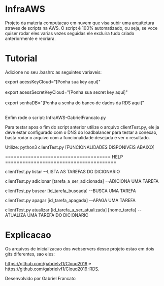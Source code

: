 # InfraAWS
Projeto da materia computacao em nuvem que visa subir uma arquitetura atraves de scripts na AWS. O script é 100% automatizado, ou seja, se voce quiser rodar eles varias vezes seguidas ele excluira tudo criado anteriormente e recriara.

# Tutorial

Adicione no seu .bashrc as seguintes variaveis:

export acessKeyCloud="[Ponha sua key aqui]" <br/><br/>
export acessSecretKeyCloud="[Ponha sua secret key aqui]" <br/><br/>
export senhaDB="[Ponha a senha do banco de dados da RDS aqui]" <br/><br/>

Enfim rode o script: InfraAWS-GabrielFrancato.py

Para testar apos o fim do script anterior utilize o arquivo clientTest.py, ele ja deve estar configurado com o DNS do loadbalancer para testar a conexao, basta rodar o arquivo com a funcionalidade desejada e ver o resultado.

Utilize: python3 clientTest.py [FUNCIONALIDADES DISPONIVEIS ABAIXO]

===================================== HELP =======================================

clientTest.py listar --LISTA AS TAREFAS DO DICIONARIO

clientTest.py adicionar [tarefa_a_ser_adicionada] --ADICIONA UMA TAREFA

clientTest.py buscar [id_tarefa_buscada] --BUSCA UMA TAREFA

clientTest.py apagar [id_tarefa_apagada] --APAGA UMA TAREFA

clientTest.py atualizar [id_tarefa_a_ser_atualizada] [nome_tarefa] --ATUALIZA UMA TAREFA DO DICIONARIO

# Explicacao

Os arquivos de inicializacao dos webservers desse projeto estao em dois gits diferentes, sao eles:

https://github.com/gabrielvf1/Cloud2019
e
https://github.com/gabrielvf1/Cloud2019-RDS.

Desenvolvido por Gabriel Francato

